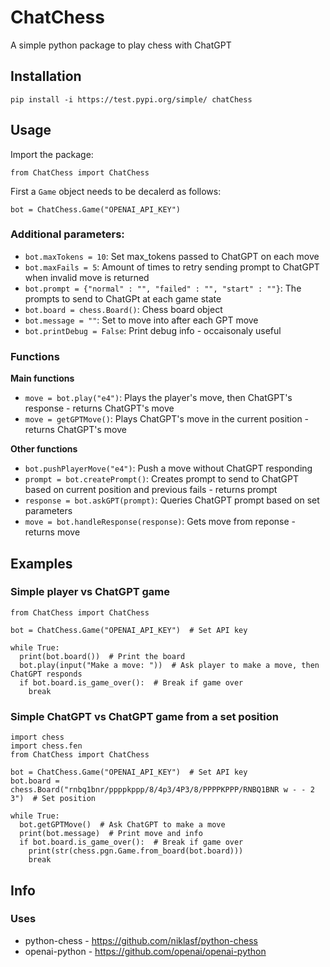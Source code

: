 # ChatChess
A simple python package to play chess with ChatGPT

## Installation

```
pip install -i https://test.pypi.org/simple/ chatChess
```

## Usage

Import the package:
```
from ChatChess import ChatChess
```

First a `Game` object needs to be decalerd as follows:
```
bot = ChatChess.Game("OPENAI_API_KEY")
```

### Additional parameters:

- `bot.maxTokens = 10`: Set max_tokens passed to ChatGPT on each move
- `bot.maxFails = 5`: Amount of times to retry sending prompt to ChatGPT when invalid move is returned
- `bot.prompt = {"normal" : "", "failed" : "", "start" : ""}`: The prompts to send to ChatGPt at each game state
- `bot.board = chess.Board()`: Chess board object
- `bot.message = ""`: Set to move into after each GPT move
- `bot.printDebug = False`: Print debug info - occaisonaly useful

### Functions

**Main functions**

- `move = bot.play("e4")`: Plays the player's move, then ChatGPT's response - returns ChatGPT's move
- `move = getGPTMove()`: Plays ChatGPT's move in the current position - returns ChatGPT's move

**Other functions**

- `bot.pushPlayerMove("e4")`: Push a move without ChatGPT responding
- `prompt = bot.createPrompt()`: Creates prompt to send to ChatGPT based on current position and previous fails - returns prompt
- `response = bot.askGPT(prompt)`: Queries ChatGPT prompt based on set parameters
- `move = bot.handleResponse(response)`: Gets move from reponse - returns move

## Examples

### Simple player vs ChatGPT game
```
from ChatChess import ChatChess

bot = ChatChess.Game("OPENAI_API_KEY")  # Set API key

while True:
  print(bot.board())  # Print the board
  bot.play(input("Make a move: "))  # Ask player to make a move, then ChatGPT responds
  if bot.board.is_game_over():  # Break if game over
    break
```

### Simple ChatGPT vs ChatGPT game from a set position
```
import chess
import chess.fen
from ChatChess import ChatChess

bot = ChatChess.Game("OPENAI_API_KEY")  # Set API key
bot.board = chess.Board("rnbq1bnr/ppppkppp/8/4p3/4P3/8/PPPPKPPP/RNBQ1BNR w - - 2 3")  # Set position

while True:
  bot.getGPTMove()  # Ask ChatGPT to make a move
  print(bot.message)  # Print move and info
  if bot.board.is_game_over():  # Break if game over
    print(str(chess.pgn.Game.from_board(bot.board)))
    break
```

## Info
### Uses
- python-chess - https://github.com/niklasf/python-chess
- openai-python - https://github.com/openai/openai-python
